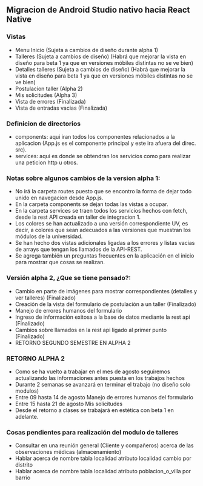 ## Migracion de Android Studio nativo hacia React Native

### Vistas
- Menu Inicio (Sujeta a cambios de diseño durante alpha 1) 
- Talleres (Sujeta a cambios de diseño) (Habrá que mejorar la vista en diseño para beta 1 ya que en versiones móbiles distintas no se ve bien)
- Detalles talleres (Sujeta a cambios de diseño) (Habrá que mejorar la vista en diseño para beta 1 ya que en versiones móbiles distintas no se ve bien)
- Postulacion taller (Alpha 2)
- Mis solicitudes (Alpha 3)
- Vista de errores (Finalizada)
- Vista de entradas vacias (Finalizada)

### Definicion de directorios
- components: aqui iran todos los componentes relacionados a la aplicacion (App.js es el componente principal y este ira afuera del direc. src).
- services: aqui es donde se obtendran los servicios como para realizar una peticion http u otros.
### Notas sobre algunos cambios de la version alpha 1:
- No irá la carpeta routes puesto que se encontro la forma de dejar todo unido en navegacion desde App.js.
- En la carpeta components se dejan todas las vistas a ocupar.
- En la carpeta services se traen todos los servicios hechos con fetch, desde la rest API creada en taller de integracion 1.
- Los colores se han actualizado a una versión correspondiente UV, es decir, a colores que sean adecuados a las versiones que muestran los módulos de la universidad.
- Se han hecho dos vistas adicionales ligadas a los errores y listas vacias de arrays que tengan los llamados de la API-REST.
- Se agrega también un preguntas frecuentes en la aplicación en el inicio para mostrar que cosas se realizan.
### Versión alpha 2, ¿Que se tiene pensado?:
- Cambio en parte de imágenes para mostrar correspondientes (detalles y ver talleres) (Finalizado)
- Creación de la vista del formulario de postulación a un taller (Finalizado)
- Manejo de errores humanos del formulario
- Ingreso de información exitosa a la base de datos mediante la rest api (Finalizado)
- Cambios sobre llamados en la rest api ligado al primer punto (Finalizado)
- RETORNO SEGUNDO SEMESTRE EN ALPHA 2  
### RETORNO ALPHA 2
- Como se ha vuelto a trabajar en el mes de agosto seguiremos actualizando las informaciones antes puesta en los trabajos hechos 
- Durante 2 semanas se avanzará en terminar el trabajo (no diseño solo modulos) 
- Entre 09 hasta 14 de agosto Manejo de errores humanos del formulario
- Entre 15 hasta 21 de agosto Mis solicitudes 
- Desde el retorno a clases se trabajará en estética con beta 1 en adelante.
### Cosas pendientes para realización del modulo de talleres
- Consultar en una reunión general (Cliente y compañeros) acerca de las observaciones médicas (almacenamiento)
- Hablar acerca de nombre tabla localidad atributo localidad cambio por distrito
- Hablar acerca de nombre tabla localidad atributo poblacion_o_villa por barrio
